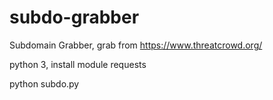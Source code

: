 # subdo-grabber
Subdomain Grabber, grab from https://www.threatcrowd.org/

python 3, install module requests

python subdo.py
